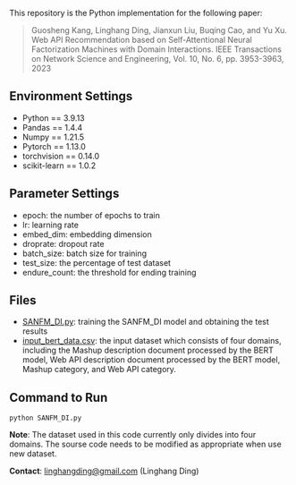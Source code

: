 This repository is the Python implementation for the following paper:
> Guosheng Kang, Linghang Ding, Jianxun Liu, Buqing Cao, and Yu Xu. Web API Recommendation based on Self-Attentional Neural Factorization Machines with Domain Interactions. IEEE Transactions on Network Science and Engineering, Vol. 10, No. 6, pp. 3953-3963, 2023

## Environment Settings

* Python == 3.9.13
* Pandas == 1.4.4
* Numpy == 1.21.5
* Pytorch == 1.13.0
* torchvision == 0.14.0
* scikit-learn == 1.0.2


## Parameter Settings

- epoch: the number of epochs to train
- lr: learning rate
- embed_dim: embedding dimension
- droprate: dropout rate
- batch_size: batch size for training
- test_size: the percentage of test dataset
- endure_count: the threshold for ending training

## Files
- [SANFM_DI.py](SANFM_DI.py): training the SANFM_DI model and obtaining the test results
- [input_bert_data.csv](https://pan.baidu.com/s/1WC11FVhe6sxQYzihOiykYA?pwd=kang): the input dataset which consists of four domains, including the Mashup description document processed by the BERT model, Web API description document processed by the BERT model, Mashup category, and Web API category.


## Command to Run

~~~
python SANFM_DI.py 
~~~

**Note**: The dataset used in this code currently only divides into four domains. The sourse code needs to be modified as appropriate when use new dataset.  

**Contact**: linghangding@gmail.com (Linghang Ding)
